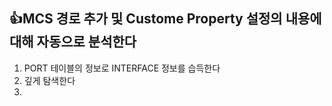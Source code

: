 ## 👍MCS 경로 추가 및 Custome Property 설정의 내용에 대해 자동으로 분석한다

1. PORT 테이블의 정보로 INTERFACE 정보를 습득한다
2. 깊게 탐색한다
3. 

